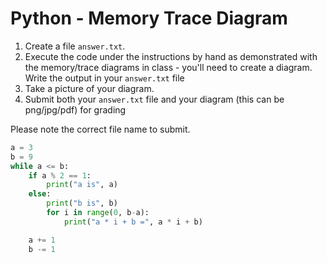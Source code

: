 # Python - Memory Trace Diagram

1. Create a file `answer.txt`.
2. Execute the code under the instructions by hand as demonstrated with the
   memory/trace diagrams in class - you'll need to create a diagram.
   Write the output in your `answer.txt` file
3. Take a picture of your diagram.
4. Submit both your `answer.txt` file and your diagram (this can be png/jpg/pdf) for grading

Please note the correct file name to submit.

```python
a = 3
b = 9
while a <= b:
    if a % 2 == 1:
        print("a is", a)
    else:
        print("b is", b)
        for i in range(0, b-a):
            print("a * i + b =", a * i + b)

    a += 1
    b -= 1
```
